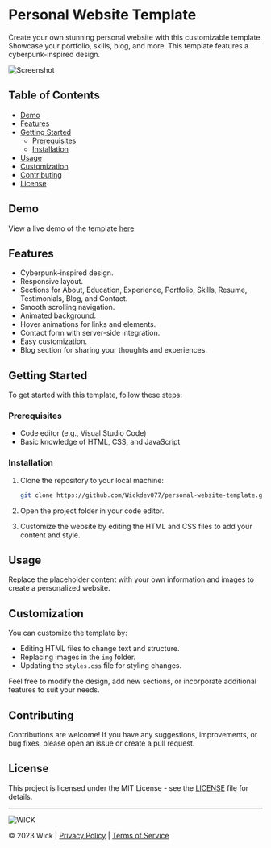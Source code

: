 # Personal Website Template

Create your own stunning personal website with this customizable template. Showcase your portfolio, skills, blog, and more. This template features a cyberpunk-inspired design.

![Screenshot](https://media.discordapp.net/attachments/1066439278932009021/1160729710129598464/image.png?ex=6535b8c8&is=652343c8&hm=1da9f4b93d1062f4e0a4b8251a9d7c5fdc48a637fa1339f0b58e684e034447d4&=&width=1300&height=673)

## Table of Contents

- [Demo](#demo)
- [Features](#features)
- [Getting Started](#getting-started)
  - [Prerequisites](#prerequisites)
  - [Installation](#installation)
- [Usage](#usage)
- [Customization](#customization)
- [Contributing](#contributing)
- [License](#license)

## Demo

View a live demo of the template [here]([https://wickdev.xyz/](https://personal-website-template-uuqp.vercel.app/))

## Features

- Cyberpunk-inspired design.
- Responsive layout.
- Sections for About, Education, Experience, Portfolio, Skills, Resume, Testimonials, Blog, and Contact.
- Smooth scrolling navigation.
- Animated background.
- Hover animations for links and elements.
- Contact form with server-side integration.
- Easy customization.
- Blog section for sharing your thoughts and experiences.

## Getting Started

To get started with this template, follow these steps:

### Prerequisites

- Code editor (e.g., Visual Studio Code)
- Basic knowledge of HTML, CSS, and JavaScript

### Installation

1. Clone the repository to your local machine:

   ```bash
   git clone https://github.com/Wickdev077/personal-website-template.git
   ```

2. Open the project folder in your code editor.

3. Customize the website by editing the HTML and CSS files to add your content and style.

## Usage

Replace the placeholder content with your own information and images to create a personalized website.

## Customization

You can customize the template by:

- Editing HTML files to change text and structure.
- Replacing images in the `img` folder.
- Updating the `styles.css` file for styling changes.

Feel free to modify the design, add new sections, or incorporate additional features to suit your needs.

## Contributing

Contributions are welcome! If you have any suggestions, improvements, or bug fixes, please open an issue or create a pull request.

## License

This project is licensed under the MIT License - see the [LICENSE](LICENSE) file for details.

---


![WICK](https://media.discordapp.net/attachments/1066439278932009021/1160333955455795292/New_Project_-_2023-10-04T194651.988-fotor-2023100717817.png?ex=65344834&is=6521d334&hm=e9d50555efb53e664e775fbb3ed8430362fff9918d9c62100ffd3e47b29dad84&=&width=1285&height=675)

© 2023 Wick | [Privacy Policy](privacy-policy.md) | [Terms of Service](terms-of-service.md)
